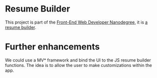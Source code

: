 # Resume Builder

This project is part of the [Front-End Web Developer Nanodegree](https://www.udacity.com/course/front-end-web-developer-nanodegree--nd001), it is [a resume builder](http://rachkoud.github.io/interactive-resume/index.html).

# Further enhancements
We could use a MV* framework and bind the UI to the JS resume builder functions. The idea is to allow the user to make customizations within the app.
